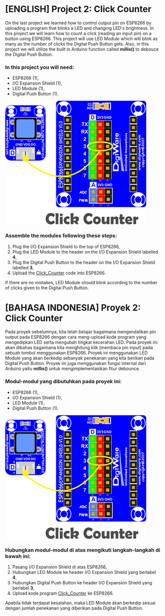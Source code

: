 # [ENGLISH] Project 2: Click Counter
On the last project we learned how to control output pin on ESP8266 by uploading a program that blinks a LED and changing LED's brightness. In this project we will learn how to count a click (reading an input pin) on a button using ESP8266. This project will use LED Module which will blink as many as the number of clicks the Digital Push Button gets. Also, in this project we will utilize the built in Arduino function called **millis()** to debouce the Digital Push Button.

### In this project you will need:
* ESP8266 (1),
* I/O Expansion Shield (1),
* LED Module (1),
* Digital Push Button (1).

<img src="/images/02_click_counter.png" height="400">

### Assemble the modules following these steps:
1. Plug the I/O Expansion Shield to the top of ESP8266,
2. Plug the LED Module to the header on the I/O Expansion Shield labelled **4**,
3. Plug the Digital Push Button to the header on the I/O Expansion Shield labelled **3**,
4. Upload the [Click_Counter](/02_Click_Counter/Click_Counter) code into ESP8266.

If there are no mistakes, LED Module should blink according to the number of clicks given to the Digital Push Button.

# [BAHASA INDONESIA] Proyek 2: Click Counter
Pada proyek sebelumnya, kita telah belajar bagaimana mengendalikan pin output pada ESP8266 dengan cara meng-upload kode program yang mengedipkan LED serta mengubah tingkat kecerahan LED. Pada proyek ini akan dibahas bagaimana kita menghitung klik (membaca pin input) pada sebuah tombol menggunakan ESP8266. Proyek ini menggunakan LED Module yang akan berkedip sebanyak penekanan yang kita berikan pada Digital Push Button. Proyek ini juga menggunakan fungsi internal dari Arduino yaitu **millis()** untuk mengimplementasikan fitur debounce.

### Modul-modul yang dibutuhkan pada proyek ini:
* ESP8266 (1),
* I/O Expansion Shield (1),
* LED Module (1),
* Digital Push Button (1).

<img src="/images/02_click_counter.png" height="400">

### Hubungkan modul-modul di atas mengikuti langkah-langkah di bawah ini:
1. Pasang I/O Expansion Shield di atas ESP8266,
2. Hubungkan LED Module ke header I/O Expansion Shield yang berlabel **4**,
3. Hubungkan Digital Push Button ke header I/O Expansion Shield yang berlabel **3**,
4. Upload kode program [Click_Counter](/02_Click_Counter/Click_Counter) ke ESP8266.

Apabila tidak terdapat kesalahan, maka LED Module akan berkedip sesuai dengan jumlah penekanan yang diberikan pada Digital Push Button.

